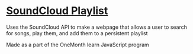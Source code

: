 # [SoundCloud Playlist](https://ryan-morris-git.github.io/SoundCloudPlaylist/)
Uses the SoundCloud API to make a webpage that allows a user to search for songs, play them, and add them to a persistent playlist


Made as a part of the OneMonth learn JavaScript program
